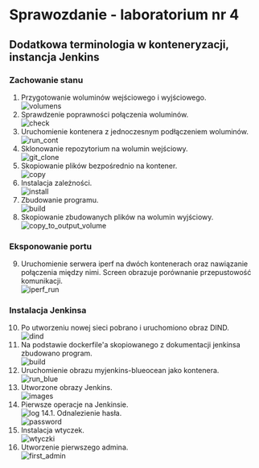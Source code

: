 # Sprawozdanie - laboratorium nr 4
## Dodatkowa terminologia w konteneryzacji, instancja Jenkins
### Zachowanie stanu
1. Przygotowanie woluminów wejściowego i wyjściowego.<br>
![volumens](1_vol_create.PNG)
2. Sprawdzenie poprawności połączenia woluminów.<br>
![check](2_volumens.PNG)
3. Uruchomienie kontenera z jednoczesnym podłączeniem woluminów.<br>
![run_cont](3_run_cont.PNG)
4. Sklonowanie repozytorium na wolumin wejściowy.<br>
![git_clone](4_gitclone.PNG)
5. Skopiowanie plików bezpośrednio na kontener.<br>
![copy](5_copy.PNG)
6. Instalacja zależności.<br>
![install](6_install.PNG)
7. Zbudowanie programu. <br>
![build](7_build.PNG)
8. Skopiowanie zbudowanych plików na wolumin wyjściowy.<br>
![copy_to_output_volume](8_copy_out.PNG)
### Eksponowanie portu
9. Uruchomienie serwera iperf na dwóch kontenerach oraz nawiązanie połączenia między nimi. 
Screen obrazuje porównanie przepustowość komunikacji.<br>
![iperf_run](10_compare.PNG)
### Instalacja Jenkinsa
10. Po utworzeniu nowej sieci pobrano i uruchomiono obraz DIND.<br>
![dind](jenkins-install.PNG)
11. Na podstawie dockerfile'a skopiowanego z dokumentacji jenkinsa zbudowano program.<br>
![build](docker_build_by_file.PNG)
12. Uruchomienie obrazu myjenkins-blueocean jako kontenera.<br>
![run_blue](second_run.PNG)
13. Utworzone obrazy Jenkins.<br>
![images](docker_ps.PNG)
14. Pierwsze operacje na Jenkinsie.<br>
![log](11_log.PNG)
14.1. Odnalezienie hasła.<br>
![password](14_pass.PNG)
15. Instalacja wtyczek.<br>
![wtyczki](12_jenkins_wtyczki.PNG)
16. Utworzenie pierwszego admina.<br>
![first_admin](13_new_admin.PNG)
